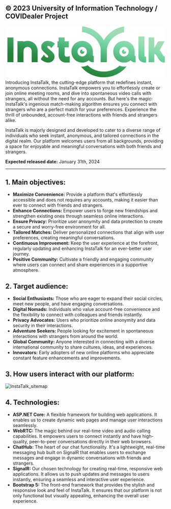 **© 2023 University of Information Technology / COVIDealer Project**
------------
![InstaTalk_logo](https://raw.githubusercontent.com/phanxuanquang/InstaTalk/development/InstaTalk/wwwroot/asset/image/logo.png)
Introducing InstaTalk, the cutting-edge platform that redefines instant, anonymous connections. InstaTalk empowers you to effortlessly create or join online meeting rooms, and dive into spontaneous video calls with strangers, all without the need for any accounts. But here's the magic: InstaTalk's ingenious match-making algorithm ensures you connect with strangers who are a perfect match for your preferences. Experience the thrill of unbounded, account-free interactions with friends and strangers alike.

InstaTalk is majorly designed and developed to cater to a diverse range of individuals who seek instant, anonymous, and tailored connections in the digital realm. Our platform welcomes users from all backgrounds, providing a space for enjoyable and meaningful conversations with both friends and strangers. 

**Expected released date:** January 31th, 2024
____________________________
## 1. Main objectives:
* **Maximize Convenience:** Provide a platform that's effortlessly accessible and does not requires any accounts, making it easier than ever to connect with friends and strangers.
* **Enhance Connections:** Empower users to forge new friendships and strengthen existing ones through seamless online interactions.
* **Ensure Privacy:** Prioritize user anonymity and data protection to create a secure and worry-free environment for all.
* **Tailored Matches:** Deliver personalized connections that align with user preferences, creating meaningful conversations.
* **Continuous Improvement:** Keep the user experience at the forefront, regularly updating and enhancing InstaTalk for an ever-better user journey.
* **Positive Community:** Cultivate a friendly and engaging community where users can connect and share experiences in a supportive atmosphere.
## 2. Target audience:
* **Social Enthusiasts:** Those who are eager to expand their social circles, meet new people, and have engaging conversations.
* **Digital Nomads:** Individuals who value account-free convenience and the flexibility to connect with colleagues and friends instantly.
* **Privacy Advocates:** Users who prioritize online anonymity and data security in their interactions.
* **Adventure Seekers:** People looking for excitement in spontaneous interactions with strangers from around the world.
* **Global Community:** Anyone interested in connecting with a diverse international community to share cultures, ideas, and experiences.
* **Innovators:** Early adopters of new online platforms who appreciate constant feature enhancements and improvements.
## 3. How users interact with our platform:
![InstaTalk_sitemap](https://i.imgur.com/USF7N79.png)
## 4. Technologies:
* **ASP.NET Core:** A flexible framework for building web applications. It enables us to create dynamic web pages and manage user interactions seamlessly.
* **WebRTC:** The magic behind our real-time video and audio calling capabilities. It empowers users to connect instantly and have high-quality, peer-to-peer conversations directly in their web browsers.
* **ChatHub:** The heart of our chat functionality. It's a lightweight, real-time messaging hub built on SignalR that enables users to exchange messages and engage in dynamic conversations with friends and strangers.
* **SignalR:** Our chosen technology for creating real-time, responsive web applications. It allows us to push updates and messages to users instantly, ensuring a seamless and interactive user experience.
* **Bootstrap 5:** The front-end framework that provides the stylish and responsive look and feel of InstaTalk. It ensures that our platform is not only functional but visually appealing, enhancing the overall user experience.
